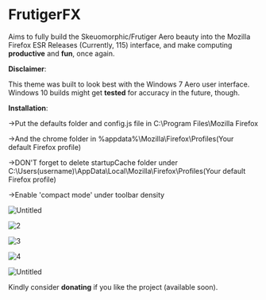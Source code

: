# FrutigerFX
Aims to fully build the Skeuomorphic/Frutiger Aero beauty into the Mozilla Firefox ESR Releases (Currently, 115) interface, and make computing **productive** and **fun**, once again.

**Disclaimer**: 

 This theme was built to look best with the Windows 7 Aero user interface.
 Windows 10 builds might get **tested** for accuracy in the future, though.
            
**Installation**:

->Put the defaults folder and config.js file in C:\Program Files\Mozilla Firefox

->And the chrome folder in %appdata%\Mozilla\Firefox\Profiles\(Your default Firefox profile)

->DON'T forget to delete startupCache folder under C:\Users\(username)\AppData\Local\Mozilla\Firefox\Profiles\(Your default Firefox profile)

->Enable 'compact mode' under toolbar density

![Untitled](https://github.com/user-attachments/assets/3af03765-f1b4-494c-8978-10aa9821abb9)

![2](https://github.com/user-attachments/assets/0df36700-24f8-4479-80a2-946fbb4717c0)

![3](https://github.com/user-attachments/assets/01b3ee23-0fb2-4085-8b3c-d2d674815520)

![4](https://github.com/user-attachments/assets/5c717b5b-7d92-4d60-bd61-c575dc0ebd9a)

![Untitled](https://github.com/user-attachments/assets/2516ab70-ca86-40bb-bac5-616613ae0015)


Kindly consider **donating** if you like the project (available soon).

